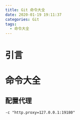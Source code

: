 ```yaml
---
title: Git 命令大全
date: 2020-01-19 19:11:37
categories: Git
tags:
  - 命令大全
---
```

# 引言

# 命令大全

## 配置代理

```shell
-c "http.proxy=127.0.0.1:19180"
```
